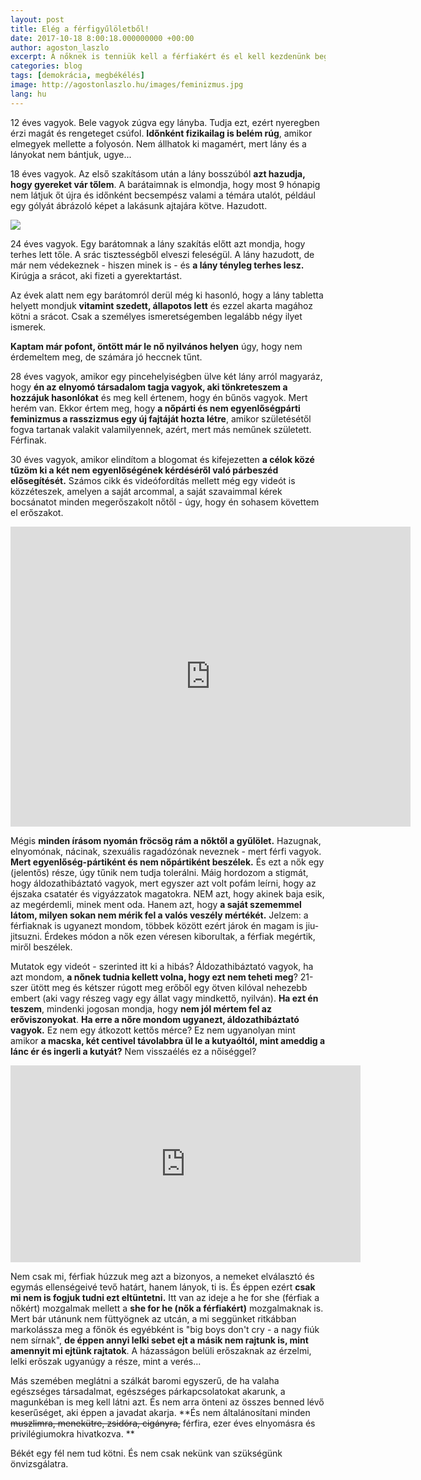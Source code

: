 ```yaml
---
layout: post
title: Elég a férfigyűlöletből!
date: 2017-10-18 8:00:18.000000000 +00:00
author: agoston_laszlo
excerpt: A nőknek is tenniük kell a férfiakért és el kell kezdenünk begyógyítani azokat a sebeket is, amiket a női erőszak okozott a férfiakon. Lehet, hogy ez nem szexuális vagy fizikai volt. De a lelki is ugyanannyira fáj. 
categories: blog
tags: [demokrácia, megbékélés]
image: http://agostonlaszlo.hu/images/feminizmus.jpg
lang: hu
---
```

12 éves vagyok. Bele vagyok zúgva egy lányba. Tudja ezt, ezért nyeregben érzi magát és rengeteget csúfol. **Időnként fizikailag is belém rúg**, amikor elmegyek mellette a folyosón. Nem állhatok ki magamért, mert lány és a lányokat nem bántjuk, ugye...

18 éves vagyok. Az első szakításom után a lány bosszúból **azt hazudja, hogy gyereket vár tőlem**. A barátaimnak is elmondja, hogy most 9 hónapig nem látjuk őt újra és időnként becsempész valami a témára utalót, például egy gólyát ábrázoló képet a lakásunk ajtajára kötve. Hazudott.

![](http://agostonlaszlo.hu/images/feminizmus.jpg)

24 éves vagyok. Egy barátomnak a lány szakítás előtt azt mondja, hogy terhes lett tőle. A srác tisztességből elveszi feleségül. A lány hazudott, de már nem védekeznek - hiszen minek is - és **a lány tényleg terhes lesz.** Kirúgja a srácot, aki fizeti a gyerektartást.

Az évek alatt nem egy barátomról derül még ki hasonló, hogy a lány tabletta helyett mondjuk **vitamint szedett, állapotos lett** és ezzel akarta magához kötni a srácot. Csak a személyes ismeretségemben legalább négy ilyet ismerek.

**Kaptam már pofont, öntött már le nő nyilvános helyen** úgy, hogy nem érdemeltem meg, de számára jó heccnek tűnt.

28 éves vagyok, amikor egy pincehelyiségben ülve két lány arról magyaráz, hogy **én az elnyomó társadalom tagja vagyok, aki tönkreteszem a hozzájuk hasonlókat** és meg kell értenem, hogy én bűnös vagyok. Mert herém van. Ekkor értem meg, hogy **a nőpárti és nem egyenlőségpárti feminizmus a rasszizmus egy új fajtáját hozta létre**, amikor születésétől fogva tartanak valakit valamilyennek, azért, mert más neműnek született. Férfinak.

30 éves vagyok, amikor elindítom a blogomat és kifejezetten **a célok közé tűzöm ki a két nem egyenlőségének kérdéséről való párbeszéd elősegítését.** Számos cikk és videófordítás mellett még egy videót is közzéteszek, amelyen a saját arcommal, a saját szavaimmal kérek bocsánatot minden megerőszakolt nőtől - úgy, hogy én sohasem követtem el erőszakot. 

<iframe src="https://player.vimeo.com/video/238743602" width="640" height="480" frameborder="0" webkitallowfullscreen mozallowfullscreen allowfullscreen></iframe>

Mégis **minden írásom nyomán fröcsög rám a nőktől a gyűlölet.** Hazugnak, elnyomónak, nácinak, szexuális ragadózónak neveznek - mert férfi vagyok. **Mert egyenlőség-pártiként és nem nőpártiként beszélek.** És ezt a nők egy (jelentős) része, úgy tűnik nem tudja tolerálni. Máig hordozom a stigmát, hogy áldozathibáztató vagyok, mert egyszer azt volt pofám leírni, hogy az éjszaka csatatér és vigyázzatok magatokra. NEM azt, hogy akinek baja esik, az megérdemli, minek ment oda. Hanem azt, hogy **a saját szememmel látom, milyen sokan nem mérik fel a valós veszély mértékét.** Jelzem: a férfiaknak is ugyanezt mondom, többek között ezért járok én magam is jiu-jitsuzni. Érdekes módon a nők ezen véresen kiborultak, a férfiak megértik, miről beszélek. 

Mutatok egy videót - szerinted itt ki a hibás? Áldozathibáztató vagyok, ha azt mondom, **a nőnek tudnia kellett volna, hogy ezt nem teheti meg**? 21-szer ütött meg és kétszer rúgott meg erőből egy ötven kilóval nehezebb embert (aki vagy részeg vagy egy állat vagy mindkettő, nyilván). **Ha ezt én teszem**, mindenki jogosan mondja, hogy **nem jól mértem fel az erőviszonyokat**. **Ha erre a nőre mondom ugyanezt, áldozathibáztató vagyok.** Ez nem egy átkozott kettős mérce? Ez nem ugyanolyan mint amikor **a macska, két centivel távolabbra ül le a kutyaóltól, mint ameddig a lánc ér és ingerli a kutyát?** Nem visszaélés ez a nőiséggel?

<iframe width="560" height="315" src="https://www.youtube.com/embed/8kiapst3KmU?rel=0&amp;showinfo=0&amp;start=10" frameborder="0" allowfullscreen></iframe>

Nem csak mi, férfiak húzzuk meg azt a bizonyos, a nemeket elválasztó és egymás ellenségeivé tevő határt, hanem lányok, ti is. És éppen ezért **csak mi nem is fogjuk tudni ezt eltüntetni.** Itt van az ideje a he for she (férfiak a nőkért) mozgalmak mellett a **she for he (nők a férfiakért)** mozgalmaknak is. Mert bár utánunk nem füttyögnek az utcán, a mi seggünket ritkábban markolássza meg a főnök és egyébként is "big boys don't cry - a nagy fiúk nem sírnak", **de éppen annyi lelki sebet ejt a másik nem rajtunk is, mint amennyit mi ejtünk rajtatok**. A házasságon belüli erőszaknak az érzelmi, lelki erőszak ugyanúgy a része, mint a  verés...

Más szemében meglátni a szálkát baromi egyszerű, de ha valaha egészséges társadalmat, egészséges párkapcsolatokat akarunk, a magunkéban is meg kell látni azt. És nem arra önteni az összes benned lévő keserűséget, aki éppen a javadat akarja. **És nem általánosítani minden <s>muszlimra, menekütre, zsidóra, cigányra,</s> férfira, ezer éves elnyomásra és privilégiumokra hivatkozva. **

Békét egy fél nem tud kötni. És nem csak nekünk van szükségünk önvizsgálatra.
